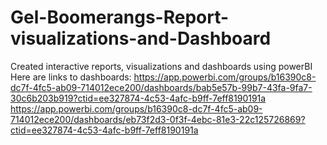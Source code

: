 # Gel-Boomerangs-Report-visualizations-and-Dashboard
Created interactive reports, visualizations and dashboards using powerBI
Here are links to dashboards:
https://app.powerbi.com/groups/b16390c8-dc7f-4fc5-ab09-714012ece200/dashboards/bab5e57b-99b7-43fa-9fa7-30c6b203b919?ctid=ee327874-4c53-4afc-b9ff-7eff8190191a
https://app.powerbi.com/groups/b16390c8-dc7f-4fc5-ab09-714012ece200/dashboards/eb73f2d3-0f3f-4ebc-81e3-22c125726869?ctid=ee327874-4c53-4afc-b9ff-7eff8190191a
